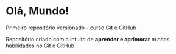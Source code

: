 # Olá, Mundo!
 
Primeiro repositório versionado - curso Git e GitHub

Repositório criado com o intuito de **aprender e aprimorar** minhas habilidades no Git e GitHub
